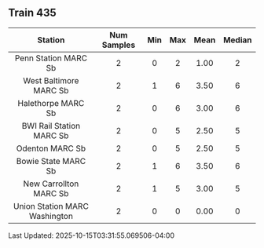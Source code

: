 ## Train 435

| Station | Num Samples | Min | Max | Mean | Median |
| :-----: | :---------: | :-: | :-: | :--: | :----: |
| Penn Station MARC Sb | 2 | 0 | 2 | 1.00 | 2 |
| West Baltimore MARC Sb | 2 | 1 | 6 | 3.50 | 6 |
| Halethorpe MARC Sb | 2 | 0 | 6 | 3.00 | 6 |
| BWI Rail Station MARC Sb | 2 | 0 | 5 | 2.50 | 5 |
| Odenton MARC Sb | 2 | 0 | 5 | 2.50 | 5 |
| Bowie State MARC Sb | 2 | 1 | 6 | 3.50 | 6 |
| New Carrollton MARC Sb | 2 | 1 | 5 | 3.00 | 5 |
| Union Station MARC Washington | 2 | 0 | 0 | 0.00 | 0 |


Last Updated: 2025-10-15T03:31:55.069506-04:00
